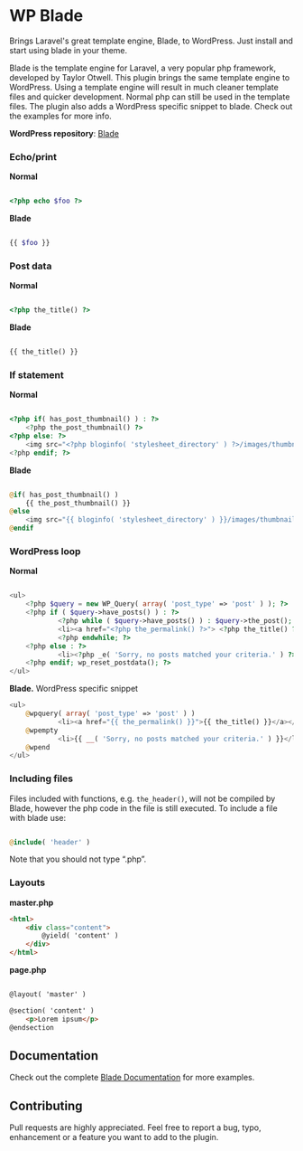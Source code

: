 WP Blade
=======

Brings Laravel's great template engine, Blade, to WordPress. Just install and start using blade in your theme.

Blade is the template engine for Laravel, a very popular php framework, developed by Taylor Otwell. This plugin brings the same template engine to WordPress. Using a template engine will result in much cleaner template files and quicker development. Normal php can still be used in the template files. The plugin also adds a WordPress specific snippet to blade. Check out the examples for more info.

**WordPress repository**: 
[Blade](http://wordpress.org/plugins/blade/)

### Echo/print

**Normal**
```php

<?php echo $foo ?>
```

**Blade**
```php

{{ $foo }}
```

### Post data

**Normal**
```php

<?php the_title() ?>
```

**Blade**
```php

{{ the_title() }}
```

### If statement

**Normal**
```php

<?php if( has_post_thumbnail() ) : ?>
    <?php the_post_thumbnail() ?>
<?php else: ?>
    <img src="<?php bloginfo( 'stylesheet_directory' ) ?>/images/thumbnail-default.jpg" />
<?php endif; ?>
```

**Blade**
```php

@if( has_post_thumbnail() )
    {{ the_post_thumbnail() }}
@else
    <img src="{{ bloginfo( 'stylesheet_directory' ) }}/images/thumbnail-default.jpg" />
@endif
```


### WordPress loop
**Normal**
```php

<ul>
	<?php $query = new WP_Query( array( 'post_type' => 'post' ) ); ?>
	<?php if ( $query->have_posts() ) : ?>
	        <?php while ( $query->have_posts() ) : $query->the_post(); ?>
	        <li><a href="<?php the_permalink() ?>"> <?php the_title() ?> </a></li>
	        <?php endwhile; ?>
	<?php else : ?>
	        <li><?php _e( 'Sorry, no posts matched your criteria.' ) ?></li>
	<?php endif; wp_reset_postdata(); ?>
</ul>
```

**Blade.** WordPress specific snippet
```php
<ul>
	@wpquery( array( 'post_type' => 'post' ) )
	        <li><a href="{{ the_permalink() }}">{{ the_title() }}</a></li>
	@wpempty
	        <li>{{ __( 'Sorry, no posts matched your criteria.' ) }}</li>
	@wpend
</ul>
```

### Including files

Files included with functions, e.g. `the_header()`, will not be compiled by Blade, however the php code in the file is still executed. To include a file with blade use:

```php

@include( 'header' )
```

Note that you should not type “.php”.

### Layouts

**master.php**
```html
<html>
    <div class="content">
        @yield( 'content' )
    </div>
</html>
```

**page.php**

```html

@layout( 'master' )

@section( 'content' )
    <p>Lorem ipsum</p>
@endsection
```

## Documentation

Check out the complete [Blade Documentation](http://three.laravel.com/docs/views/templating) for more examples.


## Contributing

Pull requests are highly appreciated. Feel free to report a bug, typo, enhancement or a feature you want to add to the plugin.
